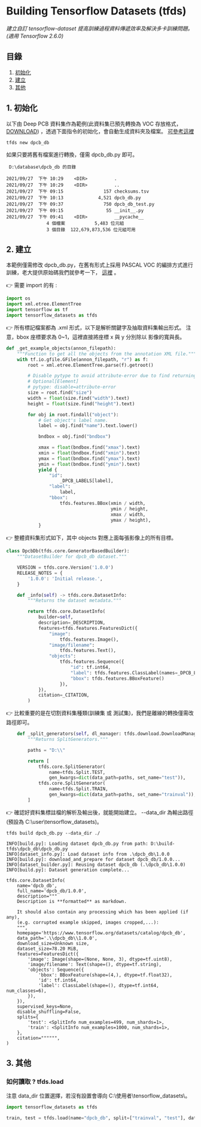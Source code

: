 # Building Tensorflow Datasets (tfds)

_建立自訂 tensorflow-dataset 提高訓練過程資料傳遞效率及解決多卡訓練問題。(適用 Tensorflow 2.6.0)_

## 目錄

1. [初始化](#1-初始化)
2. [建立](#2-建立)
3. [其他](#3-其他)

## 1. 初始化

以下由 Deep PCB 資料集作為範例(此資料集已預先轉換為 VOC 存放格式，
[DOWNLOAD](https://drive.google.com/file/d/1FxmlSW0A2QfYYfwMZer7aXOMBd_m6O7j/view?usp=sharing))
，透過下面指令的初始化，會自動生成資料夾及檔案。
[可參考這裡](https://www.tensorflow.org/datasets/cli#tfds_new_implementing_a_new_dataset)

```
tfds new dpcb_db
```

如果只要將舊有檔案進行轉換，僅需 dpcb_db.py 即可。

```commandline
 D:\database\dpcb_db 的目錄

2021/09/27  下午 10:29    <DIR>          .
2021/09/27  下午 10:29    <DIR>          ..
2021/09/27  下午 09:15               157 checksums.tsv
2021/09/27  下午 10:13             4,521 dpcb_db.py
2021/09/27  下午 09:37               750 dpcb_db_test.py
2021/09/27  下午 09:15                55 __init__.py
2021/09/27  下午 09:41    <DIR>          __pycache__
               4 個檔案           5,483 位元組
               3 個目錄  122,679,873,536 位元組可用
```

## 2. 建立

本範例僅需修改 dpcb_db.py，在舊有形式上採用 PASCAL VOC 的編排方式進行訓練，老大提供原始碼我們就參考一下， [這裡](https://github.com/tensorflow/datasets/blob/master/tensorflow_datasets/object_detection/voc.py) 。

:point_right: 需要 import 的有 :

```python
import os
import xml.etree.ElementTree
import tensorflow as tf
import tensorflow_datasets as tfds
```

:point_right: 所有標記檔案都為 .xml 形式，以下是解析關鍵字及抽取資料集輸出形式。
注意，bbox 座標要求為 0~1，這裡直接將座標 x 與 y 分別除以 影像的寬與長。

```python
def _get_example_objects(annon_filepath):
    """Function to get all the objects from the annotation XML file."""
    with tf.io.gfile.GFile(annon_filepath, "r") as f:
        root = xml.etree.ElementTree.parse(f).getroot()

        # Disable pytype to avoid attribute-error due to find returning
        # Optional[Element]
        # pytype: disable=attribute-error
        size = root.find("size")
        width = float(size.find("width").text)
        height = float(size.find("height").text)

        for obj in root.findall("object"):
            # Get object's label name.
            label = obj.find("name").text.lower()

            bndbox = obj.find("bndbox")

            xmax = float(bndbox.find("xmax").text)
            xmin = float(bndbox.find("xmin").text)
            ymax = float(bndbox.find("ymax").text)
            ymin = float(bndbox.find("ymin").text)
            yield {
                "id":
                    _DPCB_LABELS[label],
                "label":
                    label,
                "bbox":
                    tfds.features.BBox(xmin / width,
                                       ymin / height,
                                       xmax / width,
                                       ymax / height),
            }
```

:point_right: 整體資料集形式如下，其中 objects 對應上面每張影像上的所有目標。

```python
class DpcbDb(tfds.core.GeneratorBasedBuilder):
    """DatasetBuilder for dpcb_db dataset."""

    VERSION = tfds.core.Version('1.0.0')
    RELEASE_NOTES = {
        '1.0.0': 'Initial release.',
    }

    def _info(self) -> tfds.core.DatasetInfo:
        """Returns the dataset metadata."""

        return tfds.core.DatasetInfo(
            builder=self,
            description=_DESCRIPTION,
            features=tfds.features.FeaturesDict({
                "image":
                    tfds.features.Image(),
                "image/filename":
                    tfds.features.Text(),
                "objects":
                    tfds.features.Sequence({
                        "id": tf.int64,
                        "label": tfds.features.ClassLabel(names=_DPCB_LABELS.keys()),
                        "bbox": tfds.features.BBoxFeature()
                    }),
            }),
            citation=_CITATION,
        )
```

:point_right: 比較重要的是在切割資料集種類(訓練集 或 測試集)，我們是離線的轉換僅需改路徑即可。

```python
    def _split_generators(self, dl_manager: tfds.download.DownloadManager):
        """Returns SplitGenerators."""

        paths = "D:\\"

        return [
            tfds.core.SplitGenerator(
                name=tfds.Split.TEST,
                gen_kwargs=dict(data_path=paths, set_name="test")),
            tfds.core.SplitGenerator(
                name=tfds.Split.TRAIN,
                gen_kwargs=dict(data_path=paths, set_name="trainval")),
        ]
```

:point_right: 確認好資料集標註檔的解析及輸出後，就能開始建立。 --data_dir 為輸出路徑
(預設為 C:\user\tensorflow_datasets\)。

```
tfds build dpcb_db.py --data_dir ./
```

```
INFO[build.py]: Loading dataset dpcb_db.py from path: D:\build-tfds\dpcb_db\dpcb_db.py
INFO[dataset_info.py]: Load dataset info from .\dpcb_db\1.0.0
INFO[build.py]: download_and_prepare for dataset dpcb_db/1.0.0...
INFO[dataset_builder.py]: Reusing dataset dpcb_db (.\dpcb_db\1.0.0)
INFO[build.py]: Dataset generation complete...

tfds.core.DatasetInfo(
    name='dpcb_db',
    full_name='dpcb_db/1.0.0',
    description="""
    Description is **formatted** as markdown.

    It should also contain any processing which has been applied (if any),
    (e.g. corrupted example skipped, images cropped,...):
    """,
    homepage='https://www.tensorflow.org/datasets/catalog/dpcb_db',
    data_path='.\\dpcb_db\\1.0.0',
    download_size=Unknown size,
    dataset_size=78.20 MiB,
    features=FeaturesDict({
        'image': Image(shape=(None, None, 3), dtype=tf.uint8),
        'image/filename': Text(shape=(), dtype=tf.string),
        'objects': Sequence({
            'bbox': BBoxFeature(shape=(4,), dtype=tf.float32),
            'id': tf.int64,
            'label': ClassLabel(shape=(), dtype=tf.int64, num_classes=6),
        }),
    }),
    supervised_keys=None,
    disable_shuffling=False,
    splits={
        'test': <SplitInfo num_examples=499, num_shards=1>,
        'train': <SplitInfo num_examples=1000, num_shards=1>,
    },
    citation="""""",
)
```

## 3. 其他

### 如何讀取 ? tfds.load

注意 data_dir 位置選擇，若沒有設置會導向 C:\使用者\tensorflow_datasets\。

```python
import tensorflow_datasets as tfds

train, test = tfds.load(name="dpcb_db", split=["trainval", "test"], data_dir="D:\\tensorflow_datasets")
```
